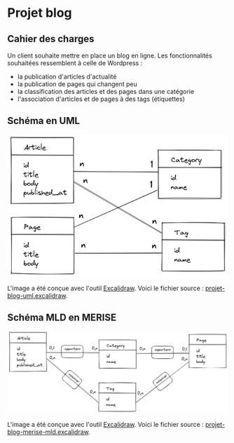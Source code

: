 # Projet blog

## Cahier des charges

Un client souhaite mettre en place un blog en ligne.
Les fonctionnalités souhaitées ressemblent à celle de Wordpress :

- la publication d'articles d'actualité
- la publication de pages qui changent peu
- la classification des articles et des pages dans une catégorie
- l'association d'articles et de pages à des tags (étiquettes)

## Schéma en UML

![Schéma en UML de la BDD du projet blog](img/projet-blog-uml.excalidraw.png)

L'image a été conçue avec l'outil [Excalidraw](https://excalidraw.com/).
Voici le fichier source : [projet-blog-uml.excalidraw](img/projet-blog-uml.excalidraw).

## Schéma MLD en MERISE

![Schéma MLD en MERISE de la BDD du projet blog](img/projet-blog-merise-mld.excalidraw.png)

L'image a été conçue avec l'outil [Excalidraw](https://excalidraw.com/).
Voici le fichier source : [projet-blog-merise-mld.excalidraw](img/projet-blog-merise-mld.excalidraw).

